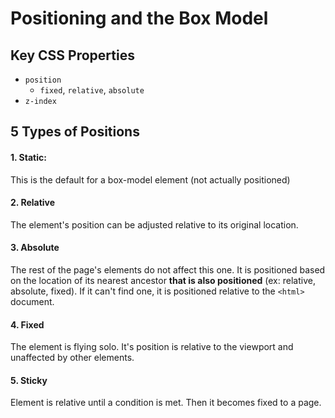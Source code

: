 # Positioning and the Box Model

## Key CSS Properties

- `position`
  - `fixed`, `relative`, `absolute`
- `z-index`

## 5 Types of Positions

#### 1. Static:

This is the default for a box-model element (not actually positioned)

#### 2. Relative

The element's position can be adjusted relative to its original location.

#### 3. Absolute

The rest of the page's elements do not affect this one. It is positioned based on the location of its nearest ancestor **that is also positioned** (ex: relative, absolute, fixed). If it can't find one, it is positioned relative to the `<html>` document.

#### 4. Fixed

The element is flying solo. It's position is relative to the viewport and unaffected by other elements.

#### 5. Sticky

Element is relative until a condition is met. Then it becomes fixed to a page.
